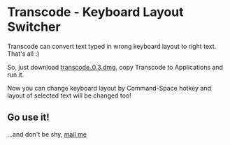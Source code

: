 Transcode - Keyboard Layout Switcher
====================================

Transcode can convert text typed in wrong keyboard layout to right text. That's all :)

So, just download [transcode_0.3.dmg](http://github.com/Flamefork/transcode/tree/master%2Freleases%2Ftranscode_0.3.dmg?raw=true), copy Transcode to Applications and run it.

Now you can change keyboard layout by Command-Space hotkey and layout of selected text will be changed too!

Go use it!
----------

...and don't be shy, [mail me](mailto:ilia@flamefork.ru)